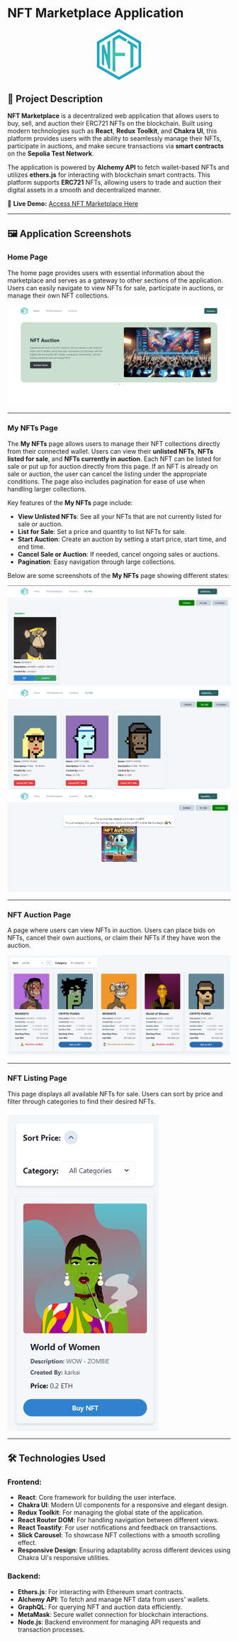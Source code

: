 # NFT Marketplace Application

<img src="./public/logo.png" alt="NFT Marketplace Logo" width="100" style="margin-left: auto; margin-right: auto; display: block;" />


## 🎨 Project Description

**NFT Marketplace** is a decentralized web application that allows users to buy, sell, and auction their ERC721 NFTs on the blockchain. Built using modern technologies such as **React**, **Redux Toolkit**, and **Chakra UI**, this platform provides users with the ability to seamlessly manage their NFTs, participate in auctions, and make secure transactions via **smart contracts** on the **Sepolia Test Network**. 

The application is powered by **Alchemy API** to fetch wallet-based NFTs and utilizes **ethers.js** for interacting with blockchain smart contracts. This platform supports **ERC721** NFTs, allowing users to trade and auction their digital assets in a smooth and decentralized manner.

🔗 **Live Demo:** [Access NFT Marketplace Here](https://nftmarketcanozgen.netlify.app/)

---

## 🖼️ Application Screenshots

### **Home Page**
The home page provides users with essential information about the marketplace and serves as a gateway to other sections of the application. Users can easily navigate to view NFTs for sale, participate in auctions, or manage their own NFT collections.

![Home Page](./screenshots/home.PNG)

---

### **My NFTs Page**
The **My NFTs** page allows users to manage their NFT collections directly from their connected wallet. Users can view their **unlisted NFTs**, **NFTs listed for sale**, and **NFTs currently in auction**. Each NFT can be listed for sale or put up for auction directly from this page. If an NFT is already on sale or auction, the user can cancel the listing under the appropriate conditions. The page also includes pagination for ease of use when handling larger collections.

Key features of the **My NFTs** page include:
- **View Unlisted NFTs**: See all your NFTs that are not currently listed for sale or auction.
- **List for Sale**: Set a price and quantity to list NFTs for sale.
- **Start Auction**: Create an auction by setting a start price, start time, and end time.
- **Cancel Sale or Auction**: If needed, cancel ongoing sales or auctions.
- **Pagination**: Easy navigation through large collections.

Below are some screenshots of the **My NFTs** page showing different states:

![My NFTs - Unlisted](./screenshots/mynfts-unlisted.PNG)
![My NFTs - Listed](./screenshots/mynfts-listed.PNG)
![My NFTs - In Auction](./screenshots/mynfts-auction.PNG)


---

### **NFT Auction Page**
A page where users can view NFTs in auction. Users can place bids on NFTs, cancel their own auctions, or claim their NFTs if they have won the auction.

![NFT Auction Page](./screenshots/auction.PNG)

---

### **NFT Listing Page**
This page displays all available NFTs for sale. Users can sort by price and filter through categories to find their desired NFTs.

![NFT Listing Page](./screenshots/nftlist.PNG)

---


## 🛠️ Technologies Used

### **Frontend:**
- **React**: Core framework for building the user interface.
- **Chakra UI**: Modern UI components for a responsive and elegant design.
- **Redux Toolkit**: For managing the global state of the application.
- **React Router DOM**: For handling navigation between different views.
- **React Toastify**: For user notifications and feedback on transactions.
- **Slick Carousel**: To showcase NFT collections with a smooth scrolling effect.
- **Responsive Design**: Ensuring adaptability across different devices using Chakra UI's responsive utilities.

### **Backend:**
- **Ethers.js**: For interacting with Ethereum smart contracts.
- **Alchemy API**: To fetch and manage NFT data from users' wallets.
- **GraphQL**: For querying NFT and auction data efficiently.
- **MetaMask**: Secure wallet connection for blockchain interactions.
- **Node.js**: Backend environment for managing API requests and transaction processes.


